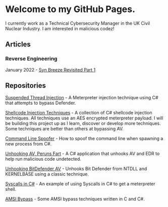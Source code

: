 # Welcome to my GitHub Pages.

I currently work as a Technical Cybersecurity Manager in the UK Civil Nuclear Industry. I am interested in malicious codez!

## Articles

### Reverse Engineering

January 2022 - [Syn Breeze Revisited Part 1](https://plackyhacker.github.io/reversing/sync-breeze-reversed)


## Repositories

[Suspended Thread Injection](https://github.com/plackyhacker/Suspended-Thread-Injection) - A Meterpreter injection technique using C# that attempts to bypass Defender.

[Shellcode Injection Techniques](https://github.com/plackyhacker/Shellcode-Injection-Techniques) - A collection of C# shellcode injection techniques. All techniques use an AES encrypted meterpreter payload. I will be building this project up as I learn, discover or develop more techniques. Some techniques are better than others at bypassing AV.

[Command Line Spoofer](https://github.com/plackyhacker/CmdLineSpoofer) - How to spoof the command line when spawning a new process from C#.

[Unhooking AV, Peruns Fart](https://github.com/plackyhacker/Peruns-Fart) - A C# application that unhooks AV and EDR to help run malicious code undetected. 

[Unhooking BitDefender AV](https://github.com/plackyhacker/Unhook-BitDefender) - Unhooks Bit Defender from NTDLL and KERNELBASE using a classic technique.

[Syscalls in C#](https://github.com/plackyhacker/Sys-Calls) - An example of using Syscalls in C# to get a meterpreter shell.

[AMSI Bypass](https://github.com/plackyhacker/AMSI-Bypass) - Some AMSI bypass techniques written in C and C#.
